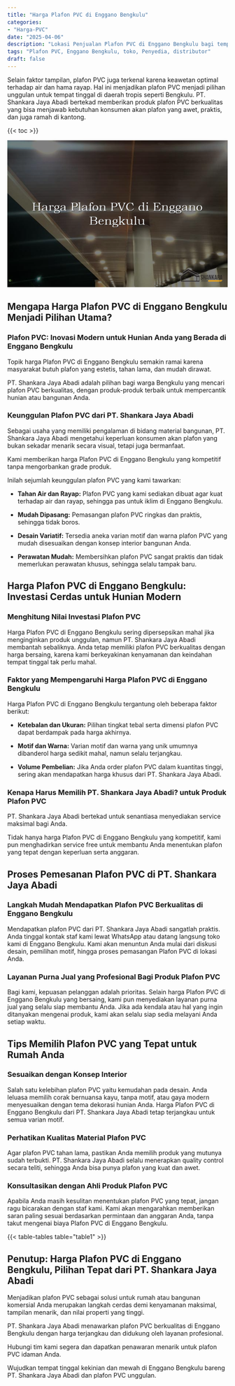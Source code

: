 ```yaml
---
title: "Harga Plafon PVC di Enggano Bengkulu"
categories: 
- "Harga-PVC"
date: "2025-04-06"
description: "Lokasi Penjualan Plafon PVC di Enggano Bengkulu bagi tempat tinggal, kantor, serta gerai. Material berkualitas, variasi motif, warna modern, dengan servis instalasi dikerjakan oleh tim ahli serta jaminan resmi!|Servis distribusi Plafon PVC di Enggano Bengkulu bagi keperluan tempat tinggal, kantor, maupun ritel, beserta material terbaik dan penempatan oleh teknisi berpengalaman dan kepastian resmi.|Alternatif Plafon PVC di Enggano Bengkulu yang terpercaya bagi hunian, perkantoran, dan gerai, dengan material terbaik dan pemasangan ditangani oleh teknisi berpengalaman serta jaminan resmi.|Distribusi Plafon PVC di Enggano Bengkulu bagi hunian, kantor, dan gerai, beserta panel unggulan dan instalasi dikerjakan oleh teknisi berpengalaman, lengkap dengan jaminan resmi.}"
tags: "Plafon PVC, Enggano Bengkulu, toko, Penyedia, distributor"
draft: false
---
```


Selain faktor tampilan, plafon PVC juga terkenal karena keawetan optimal terhadap air dan hama rayap. Hal ini menjadikan plafon PVC menjadi pilihan unggulan untuk tempat tinggal di daerah tropis seperti Bengkulu. PT. Shankara Jaya Abadi bertekad memberikan produk plafon PVC berkualitas yang bisa menjawab kebutuhan konsumen akan plafon yang awet, praktis, dan juga ramah di kantong.

{{< toc >}}

![Harga Plafon PVC di Enggano Bengkulu](/images/Harga-PVC/Harga-Plafon-PVC-di-Enggano-Bengkulu.png)


## Mengapa Harga Plafon PVC di Enggano Bengkulu Menjadi Pilihan Utama?

### Plafon PVC: Inovasi Modern untuk Hunian Anda yang Berada di Enggano Bengkulu

Topik harga Plafon PVC di Enggano Bengkulu semakin ramai karena masyarakat butuh plafon yang estetis, tahan lama, dan mudah dirawat.

PT. Shankara Jaya Abadi adalah pilihan bagi warga Bengkulu yang mencari plafon PVC berkualitas, dengan produk-produk terbaik untuk mempercantik hunian atau bangunan Anda.

### Keunggulan Plafon PVC dari PT. Shankara Jaya Abadi

Sebagai usaha yang memiliki pengalaman di bidang material bangunan, PT. Shankara Jaya Abadi mengetahui keperluan konsumen akan plafon yang bukan sekadar menarik secara visual, tetapi juga bermanfaat.

Kami memberikan harga Plafon PVC di Enggano Bengkulu yang kompetitif tanpa mengorbankan grade produk.

Inilah sejumlah keunggulan plafon PVC yang kami tawarkan:

- **Tahan Air dan Rayap:** Plafon PVC yang kami sediakan dibuat agar kuat terhadap air dan rayap, sehingga pas untuk iklim di Enggano Bengkulu.

- **Mudah Dipasang:** Pemasangan plafon PVC ringkas dan praktis, sehingga tidak boros.

- **Desain Variatif:** Tersedia aneka varian motif dan warna plafon PVC yang mudah disesuaikan dengan konsep interior bangunan Anda.

- **Perawatan Mudah:** Membersihkan plafon PVC sangat praktis dan tidak memerlukan perawatan khusus, sehingga selalu tampak baru.

## Harga Plafon PVC di Enggano Bengkulu: Investasi Cerdas untuk Hunian Modern

### Menghitung Nilai Investasi Plafon PVC

Harga Plafon PVC di Enggano Bengkulu sering dipersepsikan mahal jika menginginkan produk unggulan, namun PT. Shankara Jaya Abadi membantah sebaliknya. Anda tetap memiliki plafon PVC berkualitas dengan harga bersaing, karena kami berkeyakinan kenyamanan dan keindahan tempat tinggal tak perlu mahal.

### Faktor yang Mempengaruhi Harga Plafon PVC di Enggano Bengkulu

Harga Plafon PVC di Enggano Bengkulu tergantung oleh beberapa faktor berikut:

- **Ketebalan dan Ukuran:** Pilihan tingkat tebal serta dimensi plafon PVC dapat berdampak pada harga akhirnya.

- **Motif dan Warna:** Varian motif dan warna yang unik umumnya dibanderol harga sedikit mahal, namun selalu terjangkau.

- **Volume Pembelian:** Jika Anda order plafon PVC dalam kuantitas tinggi, sering akan mendapatkan harga khusus dari PT. Shankara Jaya Abadi.

### Kenapa Harus Memilih PT. Shankara Jaya Abadi? untuk Produk Plafon PVC

PT. Shankara Jaya Abadi bertekad untuk senantiasa menyediakan service maksimal bagi Anda.

Tidak hanya harga Plafon PVC di Enggano Bengkulu yang kompetitif, kami pun menghadirkan service free untuk membantu Anda menentukan plafon yang tepat dengan keperluan serta anggaran.

## Proses Pemesanan Plafon PVC di PT. Shankara Jaya Abadi

### Langkah Mudah Mendapatkan Plafon PVC Berkualitas di Enggano Bengkulu

Mendapatkan plafon PVC dari PT. Shankara Jaya Abadi sangatlah praktis. Anda tinggal kontak staf kami lewat WhatsApp atau datang langsung toko kami di Enggano Bengkulu. Kami akan menuntun Anda mulai dari diskusi desain, pemilihan motif, hingga proses pemasangan Plafon PVC di lokasi Anda.

### Layanan Purna Jual yang Profesional Bagi Produk Plafon PVC

Bagi kami, kepuasan pelanggan adalah prioritas. Selain harga Plafon PVC di Enggano Bengkulu yang bersaing, kami pun menyediakan layanan purna jual yang selalu siap membantu Anda. Jika ada kendala atau hal yang ingin ditanyakan mengenai produk, kami akan selalu siap sedia melayani Anda setiap waktu.

## Tips Memilih Plafon PVC yang Tepat untuk Rumah Anda

### Sesuaikan dengan Konsep Interior

Salah satu kelebihan plafon PVC yaitu kemudahan pada desain. Anda leluasa memilih corak bernuansa kayu, tanpa motif, atau gaya modern menyesuaikan dengan tema dekorasi hunian Anda. Harga Plafon PVC di Enggano Bengkulu dari PT. Shankara Jaya Abadi tetap terjangkau untuk semua varian motif.

### Perhatikan Kualitas Material Plafon PVC

Agar plafon PVC tahan lama, pastikan Anda memilih produk yang mutunya sudah terbukti. PT. Shankara Jaya Abadi selalu menerapkan quality control secara teliti, sehingga Anda bisa punya plafon yang kuat dan awet.

### Konsultasikan dengan Ahli Produk Plafon PVC

Apabila Anda masih kesulitan menentukan plafon PVC yang tepat, jangan ragu bicarakan dengan staf kami. Kami akan mengarahkan memberikan saran paling sesuai berdasarkan permintaan dan anggaran Anda, tanpa takut mengenai biaya Plafon PVC di Enggano Bengkulu.

{{< table-tables table="table1" >}}

## Penutup: Harga Plafon PVC di Enggano Bengkulu, Pilihan Tepat dari PT. Shankara Jaya Abadi

Menjadikan plafon PVC sebagai solusi untuk rumah atau bangunan komersial Anda merupakan langkah cerdas demi kenyamanan maksimal, tampilan menarik, dan nilai properti yang tinggi.

PT. Shankara Jaya Abadi menawarkan plafon PVC berkualitas di Enggano Bengkulu dengan harga terjangkau dan didukung oleh layanan profesional.

Hubungi tim kami segera dan dapatkan penawaran menarik untuk plafon PVC idaman Anda.

Wujudkan tempat tinggal kekinian dan mewah di Enggano Bengkulu bareng PT. Shankara Jaya Abadi dan plafon PVC unggulan.
